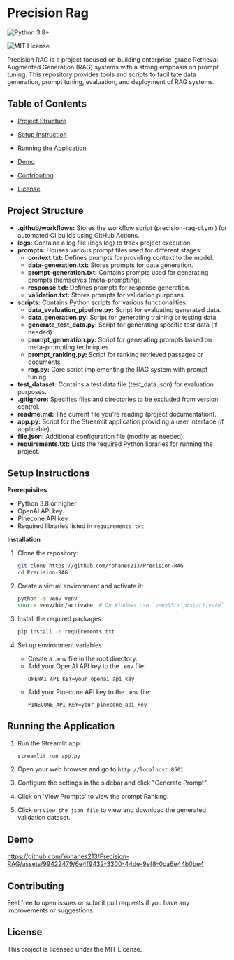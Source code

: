 # Precision Rag

![Python 3.8+](https://img.shields.io/badge/Python-3.8+-blue.svg)

![MIT License](https://img.shields.io/badge/License-MIT-yellow.svg)

Precision RAG is a project focused on building enterprise-grade Retrieval-Augmented Generation (RAG) systems with a strong emphasis on prompt tuning. This repository provides tools and scripts to facilitate data generation, prompt tuning, evaluation, and deployment of RAG systems.

## Table of Contents
- [Project Structure](#project-structure)

- [Setup Instruction](#setup-instruction)

- [Running the Application](#running-the-application)

- [Demo](#demo)

- [Contributing](#contributing)

- [License](#license)

## Project Structure
- **.github/workflows:** Stores the workflow script (precision-rag-cl.yml) for automated CI builds using GitHub Actions.
- **logs:** Contains a log file (logs.log) to track project execution.
- **prompts:** Houses various prompt files used for different stages:
  - **context.txt:** Defines prompts for providing context to the model.
  - **data-generation.txt:** Stores prompts for data generation.
  - **prompt-generation.txt:** Contains prompts used for generating prompts themselves (meta-prompting).
  - **response.txt:** Defines prompts for response generation.
  - **validation.txt:** Stores prompts for validation purposes.
- **scripts:** Contains Python scripts for various functionalities:
  - **data_evaluation_pipeline.py:** Script for evaluating generated data.
  - **data_generation.py:** Script for generating training or testing data.
  - **generate_test_data.py:** Script for generating specific test data (if needed).
  - **prompt_generation.py:** Script for generating prompts based on meta-prompting techniques.
  - **prompt_ranking.py:** Script for ranking retrieved passages or documents.
  - **rag.py:** Core script implementing the RAG system with prompt tuning.
- **test_dataset:** Contains a test data file (test_data.json) for evaluation purposes.
- **.gitignore:** Specifies files and directories to be excluded from version control.
- **readme.md:** The current file you're reading (project documentation).
- **app.py:** Script for the Streamlit application providing a user interface (if applicable).
- **file.json:** Additional configuration file (modify as needed).
- **requirements.txt:** Lists the required Python libraries for running the project.


## Setup Instructions

**Prerequisites**

- Python 3.8 or higher
- OpenAI API key
- Pinecone API key
- Required libraries listed in `requirements.txt`

**Installation**

1. Clone the repository:
    ```sh
    git clone https://github.com/Yohanes213/Precision-RAG
    cd Precision-RAG
    ```

2. Create a virtual environment and activate it:
    ```sh
    python -m venv venv
    source venv/bin/activate  # On Windows use `venv\Scripts\activate`
    ```

3. Install the required packages:
    ```sh
    pip install -r requirements.txt
    ```

4. Set up environment variables:
    - Create a `.env` file in the root directory.
    - Add your OpenAI API key to the `.env` file:
        ```
        OPENAI_API_KEY=your_openai_api_key
        ```
   - Add your Pinecone API key to the `.env` file:
        ```
        PINECONE_API_KEY=your_pinecone_api_key
        ```

## Running the Application

1. Run the Streamlit app:
    ```sh
    streamlit run app.py
    ```

2. Open your web browser and go to `http://localhost:8501`.

3. Configure the settings in the sidebar and click "Generate Prompt".
   
4. Click on 'View Prompts' to view the prompt Ranking.

5. Click on `View the json file` to view and download the generated validation dataset.



## Demo

https://github.com/Yohanes213/Precision-RAG/assets/99422479/6e4f9432-3300-44de-9ef8-0ca6e44b0be4


## Contributing


Feel free to open issues or submit pull requests if you have any improvements or suggestions.

## License

This project is licensed under the MIT License.




